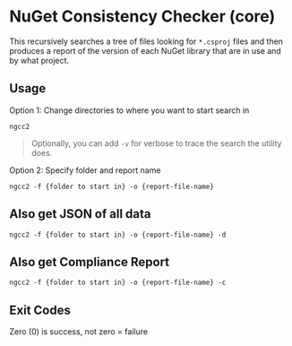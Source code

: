 # NuGet Consistency Checker (core) 

This recursively searches a tree of files looking for `*.csproj` files and then produces a report of the version of each NuGet library that are in use and by what project.

## Usage 

Option 1: Change directories to where you want to start search in

```DOS
ngcc2
```

> Optionally, you can add `-v` for verbose to trace the search the utility does.

Option 2: Specify folder and report name

```DOS
ngcc2 -f {folder to start in} -o {report-file-name}
```

## Also get JSON of all data 

```DOS
ngcc2 -f {folder to start in} -o {report-file-name} -d
```

## Also get Compliance Report 

```DOS
ngcc2 -f {folder to start in} -o {report-file-name} -c
```

## Exit Codes 

Zero (0) is success, not zero = failure